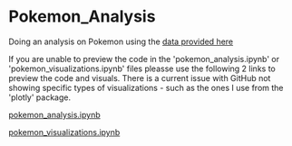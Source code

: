 # Pokemon_Analysis
Doing an analysis on Pokemon using the [data provided here](https://github.com/lgreski/pokemonData)

If you are unable to preview the code in the 'pokemon_analysis.ipynb' or 'pokemon_visualizations.ipynb' files
pleasse use the following 2 links to preview the code and visuals. There is a current issue with GitHub not
showing specific types of visualizations - such as the ones I use from the 'plotly' package.

[pokemon_analysis.ipynb](https://nbviewer.jupyter.org/github/calvintirrell/Pokemon_Analysis/blob/main/pokemon_analysis.ipynb)

[pokemon_visualizations.ipynb](https://nbviewer.jupyter.org/github/calvintirrell/Pokemon_Analysis/blob/main/pokemon_visualizations.ipynb)

